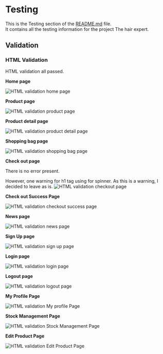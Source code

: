 # Testing

This is the Testing section of the [README.md](README.md) file.  
It  contains all the testing information for the project The hair expert.

## Validation

### HTML Validation

HTML validation all passed.

**Home page**

![HTML validation home page](testing-image/html/hom-validation.png)


**Product page**

![HTML validation product page](testing-image/html/product-page-validation.png)

**Product detail page**

![HTML validation product detail page](testing-image/html/product-detail-validation.png)

**Shopping bag page**

![HTML validation shopping bag page](testing-image/html/shopping-bag-validation.png)

**Check out page**

There is no error present.

However, one warning for h1 tag using for spinner.
As this is a warning, I decided to leave as is.
![HTML validation checkout page](testing-image/html/checkout-page-validation.png)

**Check out Success Page**

![HTML validation checkout success page](testing-image/html/chekout-success-validation.png)

**News page**

![HTML validation news page](testing-image/html/news-page-validation.png)

**Sign Up page**

![HTML validation sign up page](testing-image/html/sign-up-page-validation.png)

**Login page**

![HTML validation login page](testing-image/html/login-page-validation.png)

**Logout page**

![HTML validation logout page](testing-image/html/logout-page-validation.png)

**My Profile Page**

![HTML validation My profile Page](testing-image/html/my-profile-page-validation.png)

**Stock Management Page**

![HTML validation Stock Management Page](testing-image/html/stock-mg-page-validation.png)

**Edit Product Page**

![HTML validation Edit Product Page](testing-image/html/edit-product-page-validation.png)